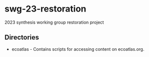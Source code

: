 # swg-23-restoration
2023 synthesis working group restoration project

## Directories

* ecoatlas - Contains scripts for accessing content on ecoatlas.org.

